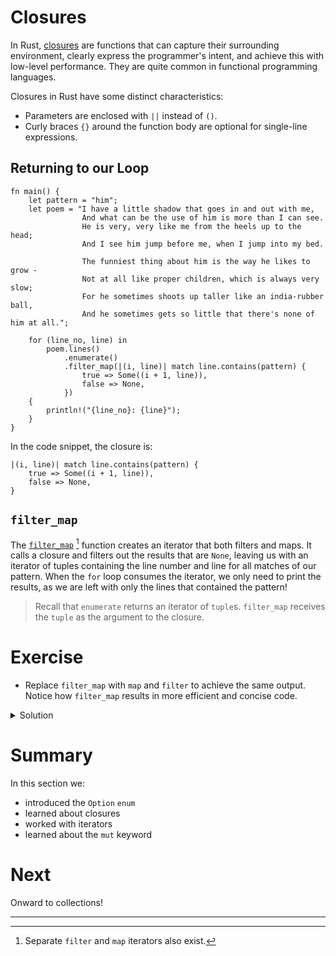 # Closures

In Rust, [closures] are functions that can capture their surrounding
environment, clearly express the programmer's intent, and achieve this with
low-level performance. They are quite common in functional programming
languages.

Closures in Rust have some distinct characteristics:

- Parameters are enclosed with `||` instead of `()`.
- Curly braces `{}` around the function body are optional for single-line
  expressions.

## Returning to our Loop

```rust,editable
fn main() {
    let pattern = "him";
    let poem = "I have a little shadow that goes in and out with me,
                And what can be the use of him is more than I can see.
                He is very, very like me from the heels up to the head;
                And I see him jump before me, when I jump into my bed.

                The funniest thing about him is the way he likes to grow -
                Not at all like proper children, which is always very slow;
                For he sometimes shoots up taller like an india-rubber ball,
                And he sometimes gets so little that there's none of him at all.";

    for (line_no, line) in
        poem.lines()
            .enumerate()
            .filter_map(|(i, line)| match line.contains(pattern) {
                true => Some((i + 1, line)),
                false => None,
            })
    {
        println!("{line_no}: {line}");
    }
}
```

In the code snippet, the closure is:

```rust, noplayground
|(i, line)| match line.contains(pattern) {
    true => Some((i + 1, line)),
    false => None,
}
```

## `filter_map`

The [`filter_map`] [^1] function creates an iterator that both filters and maps.
It calls a closure and filters out the results that are `None`, leaving us with
an iterator of tuples containing the line number and line for all matches of our
pattern. When the `for` loop consumes the iterator, we only need to print the
results, as we are left with only the lines that contained the pattern!

> Recall that `enumerate` returns an iterator of `tuple`s. `filter_map` receives
> the `tuple` as the argument to the closure.

# Exercise

- Replace `filter_map` with `map` and `filter` to achieve the same output.
  Notice how `filter_map` results in more efficient and concise code.

<details>
<summary>Solution</summary>

```rust,editable
fn main() {
    let pattern = "him";
    let poem = "I have a little shadow that goes in and out with me,
                And what can be the use of him is more than I can see.
                He is very, very like me from the heels up to the head;
                And I see him jump before me, when I jump into my bed.

                The funniest thing about him is the way he likes to grow -
                Not at all like proper children, which is always very slow;
                For he sometimes shoots up taller like an india-rubber ball,
                And he sometimes gets so little that there's none of him at all.";

    for (line_no, line) in poem
        .lines()
        .enumerate()
        .map(|(i, line)| (i + 1, line))
        .filter(|(_line_no, line)| line.contains(pattern))
    {
        println!("{line_no}: {line}");
    }
}
```

> The underscore `_` prefix in `_line_no` is how we tell the Rust compiler that
> we are intentionally ignoring the first argument. Without it the compiler will
> complain.

</details>

# Summary

In this section we:

- introduced the `Option` `enum`
- learned about closures
- worked with iterators
- learned about the `mut` keyword

# Next

Onward to collections!

______________________________________________________________________

[^1]: Separate `filter` and `map` iterators also exist.

[closures]: https://doc.rust-lang.org/book/ch13-01-closures.html
[`filter_map`]: https://doc.rust-lang.org/std/iter/struct.FilterMap.html

